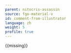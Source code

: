 ```yaml
---
parent: nitocris-assassin
source: fgo-material-v
id: comment-from-illustrator
language: zh
weight: 5
profile: true
---
```


{{missing}}
